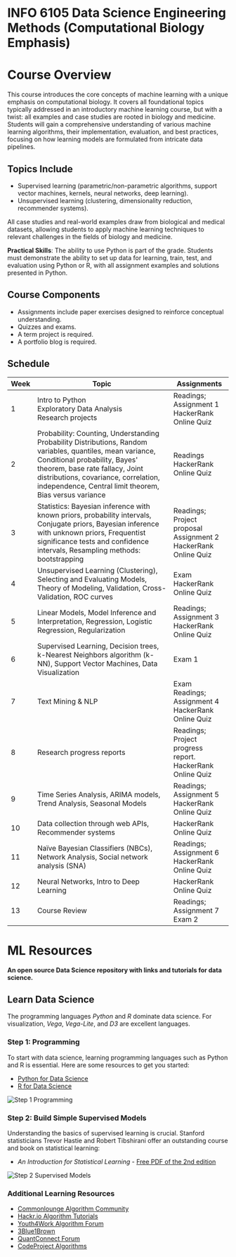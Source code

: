 # INFO 6105  Data Science Engineering Methods  (Computational Biology Emphasis) 

# Course Overview

This course introduces the core concepts of machine learning with a unique emphasis on computational biology. It covers all foundational topics typically addressed in an introductory machine learning course, but with a twist: all examples and case studies are rooted in biology and medicine. Students will gain a comprehensive understanding of various machine learning algorithms, their implementation, evaluation, and best practices, focusing on how learning models are formulated from intricate data pipelines.

## Topics Include

- Supervised learning (parametric/non-parametric algorithms, support vector machines, kernels, neural networks, deep learning).
- Unsupervised learning (clustering, dimensionality reduction, recommender systems).

All case studies and real-world examples draw from biological and medical datasets, allowing students to apply machine learning techniques to relevant challenges in the fields of biology and medicine.

**Practical Skills**: The ability to use Python is part of the grade. Students must demonstrate the ability to set up data for learning, train, test, and evaluation using Python or R, with all assignment examples and solutions presented in Python.

## Course Components

- Assignments include paper exercises designed to reinforce conceptual understanding.
- Quizzes and exams.
- A term project is required.
- A portfolio blog is required.

## Schedule

| Week | Topic | Assignments |
|------|-------|-------------|
| 1 | Intro to Python <br> Exploratory Data Analysis <br> Research projects | Readings; Assignment 1 <br> HackerRank Online Quiz |
| 2 | Probability: Counting, Understanding Probability Distributions, Random variables, quantiles, mean variance, Conditional probability, Bayes' theorem, base rate fallacy, Joint distributions, covariance, correlation, independence, Central limit theorem, Bias versus variance | Readings <br> HackerRank Online Quiz |
| 3 | Statistics: Bayesian inference with known priors, probability intervals, Conjugate priors, Bayesian inference with unknown priors, Frequentist significance tests and confidence intervals, Resampling methods: bootstrapping | Readings; Project proposal <br> Assignment 2 <br> HackerRank Online Quiz |
| 4 | Unsupervised Learning (Clustering), Selecting and Evaluating Models, Theory of Modeling, Validation, Cross-Validation, ROC curves | Exam <br> HackerRank Online Quiz |
| 5 | Linear Models, Model Inference and Interpretation, Regression, Logistic Regression, Regularization | Readings; Assignment 3 <br> HackerRank Online Quiz |
| 6 | Supervised Learning, Decision trees, k-Nearest Neighbors algorithm (k-NN), Support Vector Machines, Data Visualization | Exam 1 |
| 7 | Text Mining & NLP | Exam <br> Readings; Assignment 4 <br> HackerRank Online Quiz |
| 8 | Research progress reports | Readings; Project progress report. <br> HackerRank Online Quiz |
| 9 | Time Series Analysis, ARIMA models, Trend Analysis, Seasonal Models | Readings; Assignment 5 <br> HackerRank Online Quiz |
| 10 | Data collection through web APIs, Recommender systems | HackerRank Online Quiz |
| 11 | Naïve Bayesian Classifiers (NBCs), Network Analysis, Social network analysis (SNA) | Readings; Assignment 6 <br> HackerRank Online Quiz |
| 12 | Neural Networks, Intro to Deep Learning | HackerRank Online Quiz |
| 13 | Course Review | Readings; Assignment 7 <br> Exam 2 |



# ML Resources 

**An open source Data Science repository with links and tutorials for data science.**

## Learn Data Science

The programming languages _Python_ and _R_ dominate data science. For visualization, _Vega_, _Vega-Lite_, and _D3_ are excellent languages.

### Step 1: Programming

To start with data science, learning programming languages such as Python and R is essential. Here are some resources to get you started:

- [Python for Data Science](https://www.python.org/about/gettingstarted/)
- [R for Data Science](https://r4ds.had.co.nz/)

![Step 1 Programming](https://raw.githubusercontent.com/aiskunks/Skunks_Skool/main/Art/Skunks_Skool_Step1.png)

### Step 2: Build Simple Supervised Models

Understanding the basics of supervised learning is crucial. Stanford statisticians Trevor Hastie and Robert Tibshirani offer an outstanding course and book on statistical learning:

- _An Introduction for Statistical Learning_ - [Free PDF of the 2nd edition](https://www.statlearning.com/)

![Step 2 Supervised Models](https://raw.githubusercontent.com/aiskunks/Skunks_Skool/main/Art/Skunks_Skool_Step2.png)

### Additional Learning Resources

- [Commonlounge Algorithm Community](https://www.commonlounge.com/community/919705a0927646f9b49853ba13793b36)
- [Hackr.io Algorithm Tutorials](https://hackr.io/tutorials/learn-data-structures-algorithms)
- [Youth4Work Algorithm Forum](https://www.youth4work.com/Talent/Data-Structure/Forum)
- [3Blue1Brown](https://www.3blue1brown.com/)
- [QuantConnect Forum](https://www.quantconnect.com/forum/discussions/1/interesting)
- [CodeProject Algorithms](https://www.codeproject.com/Forums/326859/Algorithms)


